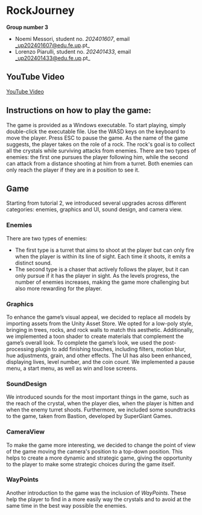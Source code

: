 # RockJourney
**Group number 3**

- Noemi Messori, student no. _202401607_, email _up202401607@edu.fe.up.pt_   
- Lorenzo Piarulli, student no. _202401433_, email _up202401433@edu.fe.up.pt_

## YouTube Video

[YouTube Video](https://youtu.be/ibwuZbDkA0E)

## Instructions on how to play the game:
The game is provided as a Windows executable. To start playing, simply double-click the executable file. 
Use the WASD keys on the keyboard to move the player. Press ESC to pause the game.
As the name of the game suggests, the player takes on the role of a rock. The rock's goal is to collect all the crystals while surviving attacks from enemies. There are two types of enemies: the first one pursues the player following him, while the second can attack from a distance shooting at him from a turret. Both enemies can only reach the player if they are in a position to see it.

## Game
Starting from tutorial 2, we introduced several upgrades across different categories: enemies, graphics and UI, sound design, and camera view.

### Enemies
There are two types of enemies:
- The first type is a turret that aims to shoot at the player but can only fire when the player is within its line of sight. Each time it shoots, it emits a distinct sound.
- The second type is a chaser that actively follows the player, but it can only pursue if it has the player in sight.
As the levels progress, the number of enemies increases, making the game more challenging but also more rewarding for the player.

### Graphics
To enhance the game’s visual appeal, we decided to replace all models by importing assets from the Unity Asset Store. We opted for a low-poly style, bringing in trees, rocks, and rock walls to match this aesthetic. Additionally, we implemented a toon shader to create materials that complement the game’s overall look.
To complete the game’s look, we used the post-processing plugin to add finishing touches, including filters, motion blur, hue adjustments, grain, and other effects. 
The UI has also been enhanced, displaying lives, level number, and the coin count. We implemented a pause menu, a start menu, as well as win and lose screens.

### SoundDesign
We introduced sounds for the most important things in the game, such as the reach of the crystal, when the player dies, when the player is hitten and when the enemy turret shoots. Furthermore, we included some soundtracks to the game, taken from Bastion, developed by SuperGiant Games.

### CameraView
To make the game more interesting, we decided to change the point of view of the game moving the camera's position to a top-down position. This helps to create a more dynamic and strategic game, giving the opportunity to the player to make some strategic choices during the game itself. 

### WayPoints
Another introduction to the game was the inclusion of _WayPoints_. These help the player to find in a more easily way the crystals and to avoid at the same time in the best way possible the enemies.


